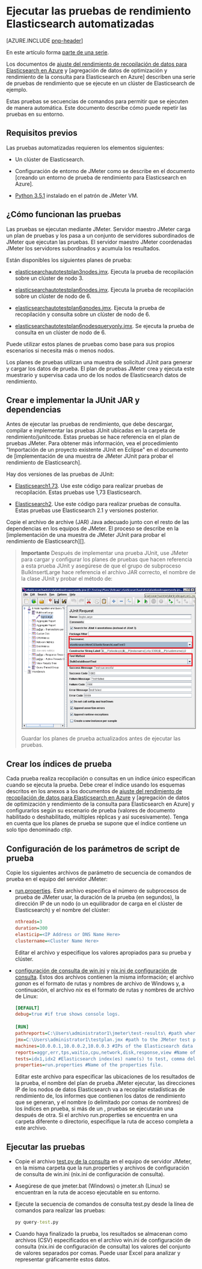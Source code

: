
<properties
   pageTitle="Ejecutar las pruebas automatizadas de rendimiento Elasticsearch | Microsoft Azure"
   description="Descripción de cómo puede ejecutar las pruebas de rendimiento en su entorno."
   services=""
   documentationCenter="na"
   authors="dragon119"
   manager="bennage"
   editor=""
   tags=""/>

<tags
   ms.service="guidance"
   ms.devlang="na"
   ms.topic="article"
   ms.tgt_pltfrm="na"
   ms.workload="na"
   ms.date="09/22/2016"
   ms.author="masashin"/>
   
# <a name="running-the-automated-elasticsearch-performance-tests"></a>Ejecutar las pruebas de rendimiento Elasticsearch automatizadas

[AZURE.INCLUDE [pnp-header](../../includes/guidance-pnp-header-include.md)]

En este artículo forma [parte de una serie](guidance-elasticsearch.md). 

Los documentos de [ajuste del rendimiento de recopilación de datos para Elasticsearch en Azure] y [agregación de datos de optimización y rendimiento de la consulta para Elasticsearch en Azure] describen una serie de pruebas de rendimiento que se ejecute en un clúster de Elasticsearch de ejemplo.

Estas pruebas se secuencias de comandos para permitir que se ejecuten de manera automática. Este documento describe cómo puede repetir las pruebas en su entorno.

## <a name="prerequisites"></a>Requisitos previos

Las pruebas automatizadas requieren los elementos siguientes:

-  Un clúster de Elasticsearch.

- Configuración de entorno de JMeter como se describe en el documento [creando un entorno de prueba de rendimiento para Elasticsearch en Azure].

- [Python 3.5.1](https://www.python.org/downloads/release/python-351/) instalado en el patrón de JMeter VM.


## <a name="how-the-tests-work"></a>¿Cómo funcionan las pruebas
Las pruebas se ejecutan mediante JMeter. Servidor maestro JMeter carga un plan de pruebas y los pasa a un conjunto de servidores subordinados de JMeter que ejecutan las pruebas. El servidor maestro JMeter coordenadas JMeter los servidores subordinados y acumula los resultados.

Están disponibles los siguientes planes de prueba:

* [elasticsearchautotestplan3nodes.jmx](https://github.com/mspnp/azure-guidance/blob/master/ingestion-and-query-tests/templates/elasticsearchautotestplan3nodes.jmx). Ejecuta la prueba de recopilación sobre un clúster de nodo 3.

* [elasticsearchautotestplan6nodes.jmx](https://github.com/mspnp/azure-guidance/blob/master/ingestion-and-query-tests/templates/elasticsearchautotestplan6nodes.jmx). Ejecuta la prueba de recopilación sobre un clúster de nodo de 6.

* [elasticsearchautotestplan6qnodes.jmx](https://github.com/mspnp/azure-guidance/blob/master/ingestion-and-query-tests/templates/elasticsearchautotestplan6qnodes.jmx). Ejecuta la prueba de recopilación y consulta sobre un clúster de nodo de 6.

* [elasticsearchautotestplan6nodesqueryonly.jmx](https://github.com/mspnp/azure-guidance/blob/master/ingestion-and-query-tests/templates/elasticsearchautotestplan6nodesqueryonly.jmx). Se ejecuta la prueba de consulta en un clúster de nodo de 6.


Puede utilizar estos planes de pruebas como base para sus propios escenarios si necesita más o menos nodos.

Los planes de pruebas utilizan una muestra de solicitud JUnit para generar y cargar los datos de prueba. El plan de pruebas JMeter crea y ejecuta este muestrario y supervisa cada uno de los nodos de Elasticsearch datos de rendimiento.  

## <a name="building-and-deploying-the-junit-jar-and-dependencies"></a>Crear e implementar la JUnit JAR y dependencias
Antes de ejecutar las pruebas de rendimiento, que debe descargar, compilar e implementar las pruebas JUnit ubicadas en la carpeta de rendimiento/junitcode. Estas pruebas se hace referencia en el plan de pruebas JMeter. Para obtener más información, vea el procedimiento "Importación de un proyecto existente JUnit en Eclipse" en el documento de [implementación de una muestra de JMeter JUnit para probar el rendimiento de Elasticsearch].

Hay dos versiones de las pruebas de JUnit: 

- [Elasticsearch1.73](https://github.com/mspnp/azure-guidance/tree/master/ingestion-and-query-tests/junitcode/elasticsearch1.73). Use este código para realizar pruebas de recopilación. Estas pruebas use 1,73 Elasticsearch.

- [Elasticsearch2](https://github.com/mspnp/azure-guidance/tree/master/ingestion-and-query-tests/junitcode/elasticsearch2). Use este código para realizar pruebas de consulta. Estas pruebas use Elasticsearch 2.1 y versiones posterior.

Copie el archivo de archive (JAR) Java adecuado junto con el resto de las dependencias en los equipos de JMeter. El proceso se describe en la [implementación de una muestra de JMeter JUnit para probar el rendimiento de Elasticsearch][]. 

> **Importante** Después de implementar una prueba JUnit, use JMeter para cargar y configurar los planes de pruebas que hacen referencia a esta prueba JUnit y asegúrese de que el grupo de subproceso BulkInsertLarge hace referencia el archivo JAR correcto, el nombre de la clase JUnit y probar el método de:
> 
> ![](./media/guidance-elasticsearch/performance-tests-image1.png)
> 
> Guardar los planes de prueba actualizados antes de ejecutar las pruebas.

## <a name="creating-the-test-indexes"></a>Crear los índices de prueba
Cada prueba realiza recopilación o consultas en un índice único especifican cuando se ejecuta la prueba. Debe crear el índice usando los esquemas descritos en los anexos a los documentos de [ajuste del rendimiento de recopilación de datos para Elasticsearch en Azure] y [agregación de datos de optimización y rendimiento de la consulta para Elasticsearch en Azure] y configurarlos según su escenario de prueba (valores de documento habilitado o deshabilitado, múltiples réplicas y así sucesivamente). Tenga en cuenta que los planes de prueba se supone que el índice contiene un solo tipo denominado *ctip*.

## <a name="configuring-the-test-script-parameters"></a>Configuración de los parámetros de script de prueba
Copie los siguientes archivos de parámetro de secuencia de comandos de prueba en el equipo del servidor JMeter:

* [run.properties](https://github.com/mspnp/azure-guidance/blob/master/ingestion-and-query-tests/run.properties). Este archivo especifica el número de subprocesos de prueba de JMeter usar, la duración de la prueba (en segundos), la dirección IP de un nodo (o un equilibrador de carga en el clúster de Elasticsearch) y el nombre del clúster:

  ```ini
  nthreads=3
  duration=300
  elasticip=<IP Address or DNS Name Here>
  clustername=<Cluster Name Here>
  ```
  
  Editar el archivo y especifique los valores apropiados para su prueba y clúster.

* [configuración de consulta de win.ini](https://github.com/mspnp/azure-guidance/blob/master/ingestion-and-query-tests/query-config-win.ini) y [nix.ini de configuración de consulta](https://github.com/mspnp/azure-guidance/blob/master/ingestion-and-query-tests/query-config-nix.ini). Estos dos archivos contienen la misma información; el archivo *ganan* es el formato de rutas y nombres de archivo de Windows y, a continuación, el archivo *nix* es el formato de rutas y nombres de archivo de Linux:

  ```ini
  [DEFAULT]
  debug=true #if true shows console logs.

  [RUN]
  pathreports=C:\Users\administrator1\jmeter\test-results\ #path where tests results are saved.
  jmx=C:\Users\administrator1\testplan.jmx #path to the JMeter test plan.
  machines=10.0.0.1,10.0.0.2,10.0.0.3 #IPs of the Elasticsearch data nodes separated by commas.
  reports=aggr,err,tps,waitio,cpu,network,disk,response,view #Name of the reports separated by commas.
  tests=idx1,idx2 #Elasticsearch index(es) name(s) to test, comma delimited if more than one.
  properties=run.properties #Name of the properties file.
  ```

  Editar este archivo para especificar las ubicaciones de los resultados de la prueba, el nombre del plan de prueba JMeter ejecutar, las direcciones IP de los nodos de datos Elasticsearch va a recopilar estadísticas de rendimiento de, los informes que contienen los datos de rendimiento que se generan, y el nombre (o delimitado por comas de nombres) de los índices en prueba, si más de un , pruebas se ejecutarán una después de otra. Si el archivo run.properties se encuentra en una carpeta diferente o directorio, especifique la ruta de acceso completa a este archivo.

## <a name="running-the-tests"></a>Ejecutar las pruebas

* Copie el archivo [test.py de la consulta](https://github.com/mspnp/azure-guidance/blob/master/ingestion-and-query-tests/query-test.py) en el equipo de servidor JMeter, en la misma carpeta que la run.properties y archivos de configuración de consulta de win.ini (nix.ini de configuración de consulta).

* Asegúrese de que jmeter.bat (Windows) o jmeter.sh (Linux) se encuentran en la ruta de acceso ejecutable en su entorno.

* Ejecute la secuencia de comandos de consulta test.py desde la línea de comandos para realizar las pruebas:

  ```cmd
  py query-test.py
  ```

* Cuando haya finalizado la prueba, los resultados se almacenan como archivos (CSV) especificados en el archivo win.ini de configuración de consulta (nix.ini de configuración de consulta) los valores del conjunto de valores separados por comas. Puede usar Excel para analizar y representar gráficamente estos datos.


[Ajuste del rendimiento de recopilación de datos para Elasticsearch en Azure]: guidance-elasticsearch-tuning-data-ingestion-performance.md
[Ajustar el rendimiento de consulta para Elasticsearch en Azure y agregación de datos]: guidance-elasticsearch-tuning-data-aggregation-and-query-performance.md
[Crear un entorno de prueba para Elasticsearch en Azure de rendimiento]: guidance-elasticsearch-creating-performance-testing-environment.md
[Implementar un muestrario JMeter JUnit para realizar pruebas de rendimiento Elasticsearch]: guidance-elasticsearch-deploying-jmeter-junit-sampler.md

